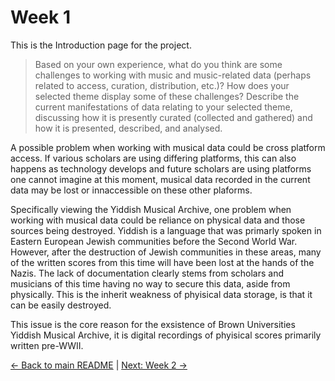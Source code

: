 # Week 1

This is the Introduction page for the project.

> Based on your own experience, what do you think are some challenges to working with music and music-related data (perhaps related to access, curation, distribution, etc.)? How does your selected theme display some of these challenges? Describe the current manifestations of data relating to your selected theme, discussing how it is presently curated (collected and gathered) and how it is presented, described, and analysed.

A possible problem when working with musical data could be cross platform access. If various scholars are using differing platforms, this can also happens as technology develops and future scholars are using platforms one cannot imagine at this moment, musical data recorded in the current data may be lost or innaccessible on these other plaforms.

Specifically viewing the Yiddish Musical Archive, one problem when working with musical data could be reliance on physical data and those sources being destroyed. Yiddish is a language that was primarly spoken in Eastern European Jewish communities before the Second World War. However, after the destruction of Jewish communities in these areas, many of the written scores from this time will have been lost at the hands of the Nazis. The lack of documentation clearly stems from scholars and musicians of this time having no way to secure this data, aside from physically. This is the inherit weakness of phyisical data storage, is that it can be easily destroyed. 

This issue is the core reason for the exsistence of Brown Universities Yiddish Musical Archive, it is digital recordings of phyisical scores primarily written pre-WWII.

[← Back to main README](README.md) | [Next: Week 2 →](page2.md)
